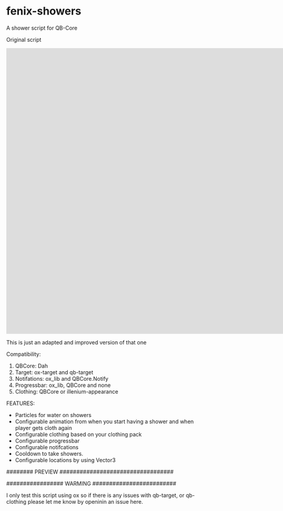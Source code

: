 # fenix-showers
 A shower script for QB-Core

Original script 

<iframe width="1864" height="755" src="https://www.youtube.com/embed/dLUSNpXmjsU" title="FiveM Shower Script - Free ESX" frameborder="0" allow="accelerometer; autoplay; clipboard-write; encrypted-media; gyroscope; picture-in-picture; web-share" referrerpolicy="strict-origin-when-cross-origin" allowfullscreen></iframe>

This is just an adapted and improved version of that one

Compatibility: 
 1) QBCore: Dah
 2) Target: ox-target and qb-target
 3) Notifations: ox_lib and QBCore.Notify
 4) Progressbar: ox_lib, QBCore and none
 5) Clothing: QBCore or illenium-appearance


FEATURES:

- Particles for water on showers
- Configurable animation from when you start having a shower and when player gets cloth again
- Configurable clothing based on your clothing pack
- Configurable progressbar
- Configurable notifcations
- Cooldown to take showers.
- Configurable locations by using Vector3

######## PREVIEW ##################################



################# WARMING #########################

I only test this script using ox so if there is any issues with qb-target, or qb-clothing please let me know by openinin an issue here.




